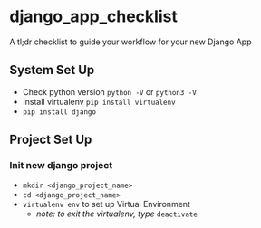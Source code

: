 # django_app_checklist
A tl;dr checklist to guide your workflow for your new Django App

## System Set Up

- Check python version `python -V` or `python3 -V`
- Install virtualenv `pip install virtualenv`
- `pip install django`

## Project Set Up

### Init new django project

- `mkdir <django_project_name>`
- `cd <django_project_name>`
- `virtualenv env` to set up Virtual Environment
  - _note: to exit the virtualenv, type_ `deactivate`
